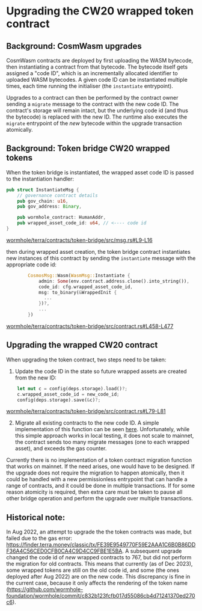 # Upgrading the CW20 wrapped token contract

## Background: CosmWasm upgrades

CosmWasm contracts are deployed by first uploading the WASM bytecode, then instantiating a contract from that bytecode. The bytecode itself gets assigned a "code ID", which is an incrementally allocated identifier to uploaded WASM bytecodes. A given code ID can be instantiated multiple times, each time running the initialiser (the `instantiate` entrypoint).

Upgrades to a contract can then be performed by the contract owner sending a `migrate` message to the contract with the new code ID. The contract's storage will remain intact, but the underlying code id (and thus the bytecode) is replaced with the new ID. The runtime also executes the `migrate` entrypoint of the *new* bytecode within the upgrade transaction atomically.

## Background: Token bridge CW20 wrapped tokens

When the token bridge is instantiated, the wrapped asset code ID is passed to the instantiation handler:

```rust
pub struct InstantiateMsg {
    // governance contract details
    pub gov_chain: u16,
    pub gov_address: Binary,

    pub wormhole_contract: HumanAddr,
    pub wrapped_asset_code_id: u64, // <---- code id
}
```
[wormhole/terra/contracts/token-bridge/src/msg.rs#L9-L16](https://github.com/wormhole-foundation/wormhole/blob/dee0d1532b4a4ab6657dbdd1f0b8d19eadd90ec9/terra/contracts/token-bridge/src/msg.rs#L9-L16)

then during wrapped asset creation, the token bridge contract instantiates new instances of this contract by sending the `instantiate` message with the appropriate code id:

```rust
        CosmosMsg::Wasm(WasmMsg::Instantiate {
            admin: Some(env.contract.address.clone().into_string()),
            code_id: cfg.wrapped_asset_code_id,
            msg: to_binary(&WrappedInit {
              ...
            })?,
            ...
        })
```
[wormhole/terra/contracts/token-bridge/src/contract.rs#L458-L477](https://github.com/wormhole-foundation/wormhole/blob/dee0d1532b4a4ab6657dbdd1f0b8d19eadd90ec9/terra/contracts/token-bridge/src/contract.rs#L458-L477)


## Upgrading the wrapped CW20 contract

When upgrading the token contract, two steps need to be taken:

1. Update the code ID in the state so future wrapped assets are created from the new ID:

```rust
    let mut c = config(deps.storage).load()?;
    c.wrapped_asset_code_id = new_code_id;
    config(deps.storage).save(&c)?;
```
[wormhole/terra/contracts/token-bridge/src/contract.rs#L79-L81](https://github.com/wormhole-foundation/wormhole/blob/dee0d1532b4a4ab6657dbdd1f0b8d19eadd90ec9/terra/contracts/token-bridge/src/contract.rs#L79-L81)

2. Migrate all existing contracts to the new code ID. A simple implementation of this function can be seen [here](https://github.com/wormhole-foundation/wormhole/blob/dee0d1532b4a4ab6657dbdd1f0b8d19eadd90ec9/terra/contracts/token-bridge/src/contract.rs#L123-L147). Unfortunately, while this simple approach works in local testing, it does not scale to mainnet, the contract sends too many migrate messages (one to each wrapped asset), and exceeds the gas counter.

Currently there is no implementation of a token contract migration function that works on mainnet. If the need arises, one would have to be designed. If the upgrade does not require the migration to happen atomically, then it could be handled with a new permissionless entrypoint that can handle a range of contracts, and it could be done in multiple transactions. If for some reason atomicity is required, then extra care must be taken to pause all other bridge operation and perform the upgrade over multiple transactions.

## Historical note:

In Aug 2022, an attempt to upgrade the the token contracts was made, but failed due to the gas error:
https://finder.terra.money/classic/tx/FE39E9549770F59E2AAA1C6B0B86DDF36A4C56CED0CFB0CA4C9D4CC9FBE1E5BA. A subsequent upgrade changed the code id of *new* wrapped contracts to 767, but did not perform the migration for old contracts. This means that currently (as of Dec 2023), some wrapped tokens are still on the old code id, and some (the ones deployed after Aug 2022) are on the new code. This discrepancy is fine in the current case, because it only affects the rendering of the token name (https://github.com/wormhole-foundation/wormhole/commit/c832b123fcfb017d55086cb4d71241370ed270c6).
